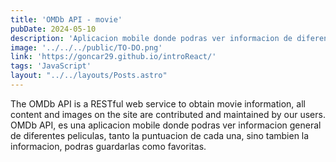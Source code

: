 ```yaml
---
title: 'OMDb API - movie'
pubDate: 2024-05-10
description: 'Aplicacion mobile donde podras ver informacion de diferentes peliculas y series'
image: '../../../public/TO-DO.png'
link: 'https://goncar29.github.io/introReact/'
tags: 'JavaScript'
layout: "../../layouts/Posts.astro"
---
```


The OMDb API is a RESTful web service to obtain movie information, all content and images on the site are contributed and maintained by our users.
OMDb API, es una aplicacion mobile donde podras ver informacion general de diferentes peliculas, tanto la puntuacion de cada una, sino tambien la informacion, podras guardarlas como favoritas.